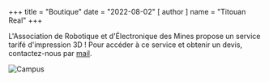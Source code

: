 +++
title = "Boutique"
date = "2022-08-02"
[ author ]
  name = "Titouan Real"
+++

L'Association de Robotique et d'Électronique des Mines propose un service tarifé d'impression 3D !
Pour accéder à ce service et obtenir un devis, contactez-nous par [mail](mailto:arem.sgc@gmail.com).

![Campus](/images/common/campus.webp)